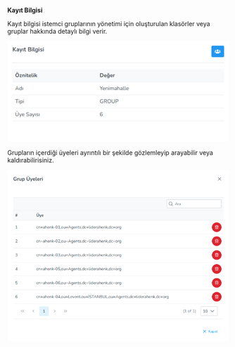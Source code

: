 **Kayıt Bilgisi**

Kayıt bilgisi istemci gruplarının yönetimi için oluşturulan klasörler veya gruplar hakkında detaylı bilgi verir. 

[![Kayit Bilgisi](../images/computerGroupManagement/registirationInformation.png)](../images/computerGroupManagement/registirationInformation.png)

Grupların içerdiği üyeleri ayrıntılı bir şekilde gözlemleyip arayabilir veya kaldırabilirisiniz.

[![Kayit Bilgisi](../images/computerGroupManagement/registirationInformationDetail.png)](../images/computerGroupManagement/registirationInformationDetail.png)<link href=/lider3.0/assets/style.css rel=stylesheet></link>
